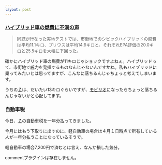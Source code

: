 ```yaml
---
layout: post
---
```

<h3><a href="http://hotwired.goo.ne.jp/news/news/technology/story/20040513303.html">ハイブリッド車の燃費に不満の声</a></h3>
<blockquote><p>同誌が行なった実地テストでは、市街地でのシビックハイブリッドの燃費は平均11.1キロ、プリウスは平均14.9キロと、それぞれEPA評価の20.0キロと25.5キロを大幅に下回った。</p>
</blockquote>
<p>確かにハイブリッド車の燃費が11キロじゃショックですよねぇ。ハイブリッドって、市街地で威力を発揮するものなんじゃないんですかね。私もハイブリッドに乗ってみたいとは思ってますが、こんなに落ちるんじゃちょっと考えてしまいます。</p>
<p>うちの<a href="/?page=Honda+Z+Turbo" class="wikipage">Ｚ</a>は、だいたい13キロぐらいですが、<a href="/?page=Honda+MOBILIO+WT" class="wikipage">モビリオ</a>になったらちょっと落ちるんじゃないかと心配してます。</p>
<h3>自動車税</h3>
<p>今日、<a href="/?page=Honda+Z+Turbo" class="wikipage">Ｚ</a>の自動車税を一年分払ってきました。</p>
<p>今月にはもう下取りに出すのに、軽自動車の場合は４月１日時点で所有している人が一年分払うことになっているそうで。</p>
<p>軽自動車の場合7,200円で済むとは言え、なんか損した気分。</p>
<p><span class="error">commentプラグインは存在しません。</span> </p>
